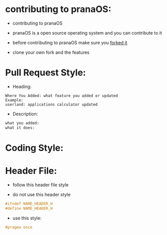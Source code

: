 # contributing to pranaOS:

- contributing to pranaOS
- pranaOS is a open source operating system and you can contribute to it
- before contributing to pranaOS make sure you [forked it](https://github.com/pranaOS/pranaOS/fork)

- clone your own fork and the features

# Pull Request Style:

- Heading:
```
Where You Added: what feature you added or updated
Example:
userland: applications calculator updated
```

- Description:
```bash 
what you added:
what it does:
```


# Coding Style:

# Header File:

- follow this header file style

- do not use this header style
```c
#ifndef NAME_HEADER_H
#define NAME_HEADER_H
```

- use this style:
```c
#pragma once
```